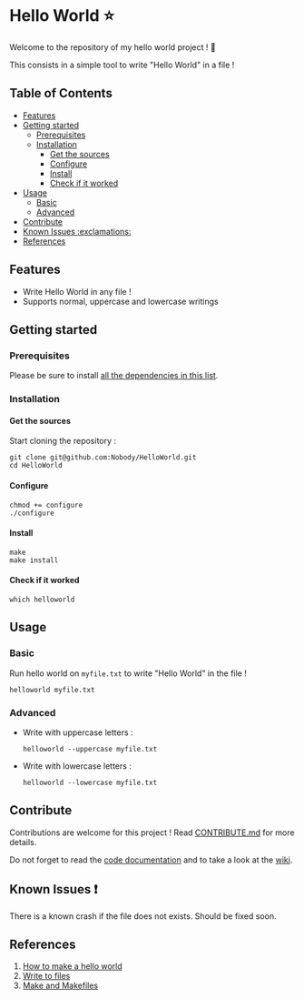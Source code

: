 # Hello World :star:

Welcome to the repository of my hello world project ! :tada:

This consists in a simple tool to write "Hello World" in a file !

[](mdtoc)
## Table of Contents

* [Features](#features)
* [Getting started](#getting-started)
	* [Prerequisites](#prerequisites)
	* [Installation](#installation)
		* [Get the sources](#get-the-sources)
		* [Configure](#configure)
		* [Install](#install)
		* [Check if it worked](#check-if-it-worked)
* [Usage](#usage)
	* [Basic](#basic)
	* [Advanced](#advanced)
* [Contribute](#contribute)
* [Known Issues :exclamations:](#known-issues-exclamations)
* [References](#references)
[](/mdtoc)

## Features

- Write Hello World in any file !
- Supports normal, uppercase and lowercase writings

## Getting started

### Prerequisites

Please be sure to install [all the dependencies in this list]().

### Installation

#### Get the sources

Start cloning the repository :
```
git clone git@github.com:Nobody/HelloWorld.git
cd HelloWorld
```

#### Configure

```
chmod += configure
./configure
```

#### Install

```
make
make install
```

#### Check if it worked

```
which helloworld
```

## Usage

### Basic

Run hello world on `myfile.txt` to write "Hello World" in the file !

```commandline
helloworld myfile.txt
```

### Advanced

- Write with uppercase letters :

    ```commandline
    helloworld --uppercase myfile.txt
    ```

- Write with lowercase letters :

    ```commandline
    helloworld --lowercase myfile.txt
    ```

## Contribute

Contributions are welcome for this project ! Read [CONTRIBUTE.md]() for more
details.

Do not forget to read the [code documentation]() and to take a look at the
[wiki]().

## Known Issues :exclamation:

There is a known crash if the file does not exists. Should be fixed soon.

## References

1. [How to make a hello world]()
2. [Write to files]()
3. [Make and Makefiles]()


